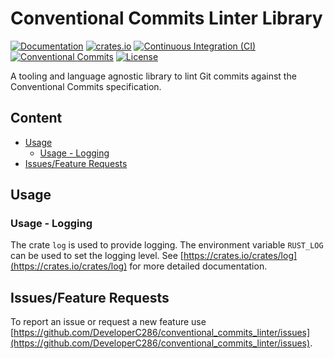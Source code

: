# Conventional Commits Linter Library
[![Documentation](https://docs.rs/conventional_commits_linter_lib/badge.svg)](https://docs.rs/conventional_commits_linter_lib)
[![crates.io](https://img.shields.io/crates/v/conventional_commits_linter_lib)](https://crates.io/crates/conventional_commits_linter_lib)
[![Continuous Integration (CI)](https://github.com/DeveloperC286/conventional_commits_linter/actions/workflows/continuous-integration.yml/badge.svg)](https://github.com/DeveloperC286/conventional_commits_linter/actions/workflows/continuous-integration.yml)
[![Conventional Commits](https://img.shields.io/badge/Conventional%20Commits-1.0.0-yellow.svg)](https://conventionalcommits.org)
[![License](https://img.shields.io/badge/License-AGPLv3-blue.svg)](https://www.gnu.org/licenses/agpl-3.0)


A tooling and language agnostic library to lint Git commits against the Conventional Commits specification.


## Content
 * [Usage](#usage)
   + [Usage - Logging](#usage-logging)
 * [Issues/Feature Requests](#issuesfeature-requests)


## Usage


### Usage - Logging
The crate `log` is used to provide logging.
The environment variable `RUST_LOG` can be used to set the logging level.
See [https://crates.io/crates/log](https://crates.io/crates/log) for more detailed documentation.


## Issues/Feature Requests
To report an issue or request a new feature use [https://github.com/DeveloperC286/conventional_commits_linter/issues](https://github.com/DeveloperC286/conventional_commits_linter/issues).
